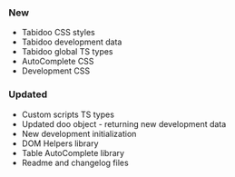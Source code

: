 ### New
- Tabidoo CSS styles
- Tabidoo development data
- Tabidoo global TS types
- AutoComplete CSS
- Development CSS

### Updated
- Custom scripts TS types
- Updated doo object - returning new development data
- New development initialization
- DOM Helpers library
- Table AutoComplete library
- Readme and changelog files